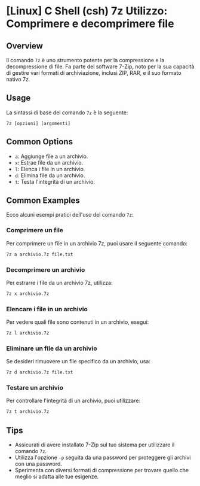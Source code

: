 # [Linux] C Shell (csh) 7z Utilizzo: Comprimere e decomprimere file

## Overview
Il comando `7z` è uno strumento potente per la compressione e la decompressione di file. Fa parte del software 7-Zip, noto per la sua capacità di gestire vari formati di archiviazione, inclusi ZIP, RAR, e il suo formato nativo 7z.

## Usage
La sintassi di base del comando `7z` è la seguente:

```
7z [opzioni] [argomenti]
```

## Common Options
- `a`: Aggiunge file a un archivio.
- `x`: Estrae file da un archivio.
- `l`: Elenca i file in un archivio.
- `d`: Elimina file da un archivio.
- `t`: Testa l'integrità di un archivio.

## Common Examples
Ecco alcuni esempi pratici dell'uso del comando `7z`:

### Comprimere un file
Per comprimere un file in un archivio 7z, puoi usare il seguente comando:

```bash
7z a archivio.7z file.txt
```

### Decomprimere un archivio
Per estrarre i file da un archivio 7z, utilizza:

```bash
7z x archivio.7z
```

### Elencare i file in un archivio
Per vedere quali file sono contenuti in un archivio, esegui:

```bash
7z l archivio.7z
```

### Eliminare un file da un archivio
Se desideri rimuovere un file specifico da un archivio, usa:

```bash
7z d archivio.7z file.txt
```

### Testare un archivio
Per controllare l'integrità di un archivio, puoi utilizzare:

```bash
7z t archivio.7z
```

## Tips
- Assicurati di avere installato 7-Zip sul tuo sistema per utilizzare il comando `7z`.
- Utilizza l'opzione `-p` seguita da una password per proteggere gli archivi con una password.
- Sperimenta con diversi formati di compressione per trovare quello che meglio si adatta alle tue esigenze.